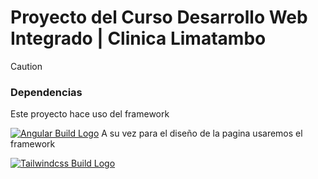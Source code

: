 # Proyecto del Curso Desarrollo Web Integrado | Clinica Limatambo

>[!CAUTION]
>### Dependencias
>Este proyecto hace uso del framework
>
>[![Angular Build Logo](https://upload.wikimedia.org/wikipedia/commons/0/07/Angular_Logo_SVG.svg)](https://angular.dev/)
>A su vez para el diseño de la pagina usaremos el framework
>
>[![Tailwindcss Build Logo](https://i.pinimg.com/736x/a8/4e/4c/a84e4c713d67bce60b4ef0023623d9a7.jpg)](https://tailwindcss.com/)
